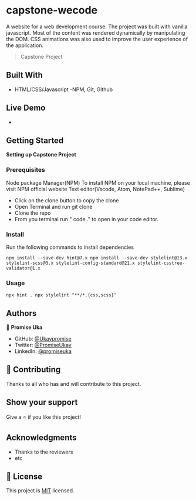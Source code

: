 # capstone-wecode

A website for a web development course. The project was built with vanilla javascript. Most of the content was rendered dynamically by manipulating the DOM. CSS animations was also used to improve the user experience of the application.

> Capstone Project

## Built With

- HTML/CSS/Javascript
  -NPM, Git, Github

## Live Demo

-

## Getting Started

**Setting up Capstone Project**

### Prerequisites

Node package Manager(NPM)
To install NPM on your local machine, please visit NPM official website
Text editor(Vscode, Atom, NotePad++, Sublime)

- Click on the clone button to copy the clone
- Open Terminal and run git clone <copied address>
- Clone the repo
- From you terminal run " code ." to open in your code editor.

### Install

Run the following commands to install dependencies

`npm install --save-dev hint@7.x npm install --save-dev stylelint@13.x stylelint-scss@3.x stylelint-config-standard@21.x stylelint-csstree-validator@1.x`

### Usage

`npx hint . npx stylelint "**/*.{css,scss}"`

## Authors

👤 **Promise Uka**

- GitHub: [@Ukaypromise](https://github.com/Ukaypromise/)
- Twitter: [@PromiseUkay](https://twitter.com/PromiseUkay)
- LinkedIn: [@promiseuka](https://www.linkedin.com/in/promiseuka)

## 🤝 Contributing

Thanks to all who has and will contribute to this project.

## Show your support

Give a ⭐️ if you like this project!

## Acknowledgments

- Thanks to the reviewers
- etc

## 📝 License

This project is [MIT](./MIT.md) licensed.
